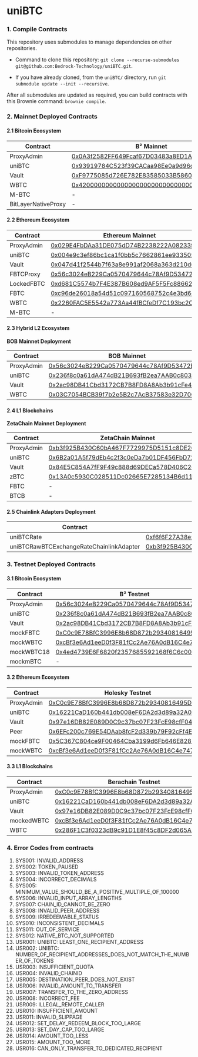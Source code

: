 # uniBTC


### 1. Compile Contracts
This repository uses submodules to manage dependencies on other repositories.

- Command to clone this repository: `git clone --recurse-submodules git@github.com:Bedrock-Technology/uniBTC.git`.

- If you have already cloned, from the `uniBTC/` directory, run `git submodule update --init --recursive`.

After all submodules are updated as required, you can build contracts with this Brownie command: `brownie compile`.

### 2. Mainnet Deployed Contracts
#### 2.1 Bitcoin Ecosystem

| Contract             | B² Mainnet                                                                                                                         | Bitlayer Mainnet                                                                                                                          | Merlin Mainnet                                                                                                               |
|----------------------|------------------------------------------------------------------------------------------------------------------------------------|-------------------------------------------------------------------------------------------------------------------------------------------|------------------------------------------------------------------------------------------------------------------------------|
| ProxyAdmin           | [0x0A3f2582FF649Fcaf67D03483a8ED1A82745Ea19](https://explorer.bsquared.network/address/0x0A3f2582FF649Fcaf67D03483a8ED1A82745Ea19) | [0x0a3f2582ff649fcaf67d03483a8ed1a82745ea19](https://www.btrscan.com/address/0x0a3f2582ff649fcaf67d03483a8ed1a82745ea19?tab=Transactions) | [0x0A3f2582FF649Fcaf67D03483a8ED1A82745Ea19](https://scan.merlinchain.io/address/0x0A3f2582FF649Fcaf67D03483a8ED1A82745Ea19) |
| uniBTC               | [0x93919784C523f39CACaa98Ee0a9d96c3F32b593e](https://explorer.bsquared.network/address/0x93919784C523f39CACaa98Ee0a9d96c3F32b593e) | [0x93919784C523f39CACaa98Ee0a9d96c3F32b593e](https://www.btrscan.com/address/0x93919784C523f39CACaa98Ee0a9d96c3F32b593e?tab=Transactions) | [0x93919784C523f39CACaa98Ee0a9d96c3F32b593e](https://scan.merlinchain.io/address/0x93919784C523f39CACaa98Ee0a9d96c3F32b593e) |
| Vault                | [0xF9775085d726E782E83585033B58606f7731AB18](https://explorer.bsquared.network/address/0xF9775085d726E782E83585033B58606f7731AB18) | [0xF9775085d726E782E83585033B58606f7731AB18](https://www.btrscan.com/address/0xF9775085d726E782E83585033B58606f7731AB18?tab=Transactions) | [0xF9775085d726E782E83585033B58606f7731AB18](https://scan.merlinchain.io/address/0xF9775085d726E782E83585033B58606f7731AB18) |
| WBTC                 | [0x4200000000000000000000000000000000000006](https://explorer.bsquared.network/address/0x4200000000000000000000000000000000000006) | [0xfF204e2681A6fA0e2C3FaDe68a1B28fb90E4Fc5F](https://www.btrscan.com/address/0xfF204e2681A6fA0e2C3FaDe68a1B28fb90E4Fc5F?tab=Transactions) | [0xF6D226f9Dc15d9bB51182815b320D3fBE324e1bA](https://scan.merlinchain.io/address/0xF6D226f9Dc15d9bB51182815b320D3fBE324e1bA) |
| M-BTC                | -                                                                                                                                  | -                                                                                                                                         | [0xB880fd278198bd590252621d4CD071b1842E9Bcd](https://scan.merlinchain.io/address/0xB880fd278198bd590252621d4CD071b1842E9Bcd) |
| BitLayerNativeProxy  | - | [0xcb28dab5e89f6bf2feb2de200564baff77d59957](https://www.btrscan.com/address/0xcb28dab5e89f6bf2feb2de200564baff77d59957?tab=Transactions)| - |                                                                                                                           |

#### 2.2 Ethereum Ecosystem

| Contract | Ethereum Mainnet | Mantle Mainnet | Optimism Mainnet | Mode Mainnet | Arbitrum Mainnet                                                                                                     |
|------------|-------------|--------|-------|-------|----------------------------------------------------------------------------------------------------------------------|
| ProxyAdmin | [0x029E4FbDAa31DE075dD74B2238222A08233978f6](https://etherscan.io/address/0x029E4FbDAa31DE075dD74B2238222A08233978f6) | [0x0A3f2582FF649Fcaf67D03483a8ED1A82745Ea19](https://mantlescan.xyz/address/0x0A3f2582FF649Fcaf67D03483a8ED1A82745Ea19) | [0x0A3f2582FF649Fcaf67D03483a8ED1A82745Ea19](https://optimistic.etherscan.io/address/0x0A3f2582FF649Fcaf67D03483a8ED1A82745Ea19)  | [0xb3f925B430C60bA467F7729975D5151c8DE26698](https://modescan.io/address/0xb3f925B430C60bA467F7729975D5151c8DE26698) | [0xb3f925B430C60bA467F7729975D5151c8DE26698](https://arbiscan.io/address/0xb3f925B430C60bA467F7729975D5151c8DE26698) |
| uniBTC | [0x004e9c3ef86bc1ca1f0bb5c7662861ee93350568](https://etherscan.io/address/0x004e9c3ef86bc1ca1f0bb5c7662861ee93350568) | [0x93919784C523f39CACaa98Ee0a9d96c3F32b593e](https://mantlescan.xyz/address/0x93919784C523f39CACaa98Ee0a9d96c3F32b593e) | [0x93919784C523f39CACaa98Ee0a9d96c3F32b593e](https://optimistic.etherscan.io/address/0x93919784C523f39CACaa98Ee0a9d96c3F32b593e) | [0x6B2a01A5f79dEb4c2f3c0eDa7b01DF456FbD726a](https://modescan.io/address/0x6B2a01A5f79dEb4c2f3c0eDa7b01DF456FbD726a) | [0x6B2a01A5f79dEb4c2f3c0eDa7b01DF456FbD726a](https://arbiscan.io/address/0x6B2a01A5f79dEb4c2f3c0eDa7b01DF456FbD726a) |
| Vault | [0x047d41f2544b7f63a8e991af2068a363d210d6da](https://etherscan.io/address/0x047d41f2544b7f63a8e991af2068a363d210d6da) | [0xF9775085d726E782E83585033B58606f7731AB18](https://mantlescan.xyz/address/0xF9775085d726E782E83585033B58606f7731AB18) | [0xF9775085d726E782E83585033B58606f7731AB18](https://optimistic.etherscan.io/address/0xF9775085d726E782E83585033B58606f7731AB18) | [0x84E5C854A7fF9F49c888d69DECa578D406C26800](https://modescan.io/token/0x84E5C854A7fF9F49c888d69DECa578D406C26800) | [0x84E5C854A7fF9F49c888d69DECa578D406C26800](https://arbiscan.io/address/0x84E5C854A7fF9F49c888d69DECa578D406C26800) |
| FBTCProxy | [0x56c3024eB229Ca0570479644c78Af9D53472B3e4](https://etherscan.io/address/0x56c3024eB229Ca0570479644c78Af9D53472B3e4) | [0x56c3024eB229Ca0570479644c78Af9D53472B3e4](https://explorer.mantle.xyz/address/0x56c3024eB229Ca0570479644c78Af9D53472B3e4) | - | - | -                                                                                                                    |
| LockedFBTC | [0xd681C5574b7F4E387B608ed9AF5F5Fc88662b37c](https://etherscan.io/address/0xd681C5574b7F4E387B608ed9AF5F5Fc88662b37c) | [0xd681C5574b7F4E387B608ed9AF5F5Fc88662b37c](https://explorer.mantle.xyz/address/0xd681C5574b7F4E387B608ed9AF5F5Fc88662b37c) | - | - | -                                                                                                                    |
| FBTC | [0xc96de26018a54d51c097160568752c4e3bd6c364](https://etherscan.io/address/0xc96de26018a54d51c097160568752c4e3bd6c364) | [0xc96de26018a54d51c097160568752c4e3bd6c364](https://mantlescan.xyz/address/0xc96de26018a54d51c097160568752c4e3bd6c364) | - | - | -                                                                                                                    |
| WBTC | [0x2260FAC5E5542a773Aa44fBCfeDf7C193bc2C599](https://etherscan.io/address/0x2260FAC5E5542a773Aa44fBCfeDf7C193bc2C599) | - | [0x68f180fcCe6836688e9084f035309E29Bf0A2095](https://optimistic.etherscan.io/address/0x68f180fcCe6836688e9084f035309E29Bf0A2095) | [0xcDd475325D6F564d27247D1DddBb0DAc6fA0a5CF](https://modescan.io/token/0xcDd475325D6F564d27247D1DddBb0DAc6fA0a5CF) | [0x2f2a2543B76A4166549F7aaB2e75Bef0aefC5B0f](https://arbiscan.io/address/0x2f2a2543B76A4166549F7aaB2e75Bef0aefC5B0f) |
| M-BTC | - | - | - | [0x59889b7021243dB5B1e065385F918316cD90D46c](https://modescan.io/token/0x59889b7021243dB5B1e065385F918316cD90D46c) | -                                                                                                                    |


#### 2.3 Hybrid L2 Ecosystem
**BOB Mainnet Deployment**

| Contract | BOB Mainnet |
|------------|-------------|
| ProxyAdmin | [0x56c3024eB229Ca0570479644c78Af9D53472B3e4](https://explorer.gobob.xyz/address/0x56c3024eB229Ca0570479644c78Af9D53472B3e4) |
| uniBTC | [0x236f8c0a61dA474dB21B693fB2ea7AAB0c803894](https://explorer.gobob.xyz/address/0x236f8c0a61dA474dB21B693fB2ea7AAB0c803894) |
| Vault | [0x2ac98DB41Cbd3172CB7B8FD8A8Ab3b91cFe45dCf](https://explorer.gobob.xyz/address/0x2ac98DB41Cbd3172CB7B8FD8A8Ab3b91cFe45dCf) |
| WBTC | [0x03C7054BCB39f7b2e5B2c7AcB37583e32D70Cfa3](https://explorer.gobob.xyz/address/0x03C7054BCB39f7b2e5B2c7AcB37583e32D70Cfa3) |


#### 2.4 L1 Blockchains
**ZetaChain Mainnet Deployment**

| Contract   | ZetaChain Mainnet                                                                                                                 | BSC Mainnet                                                                                                           |
|------------|-----------------------------------------------------------------------------------------------------------------------------------|-----------------------------------------------------------------------------------------------------------------------|
| ProxyAdmin | [0xb3f925B430C60bA467F7729975D5151c8DE26698](https://zetachain.blockscout.com/address/0xb3f925B430C60bA467F7729975D5151c8DE26698) | [0xb3f925B430C60bA467F7729975D5151c8DE26698](https://bscscan.com/address/0xb3f925B430C60bA467F7729975D5151c8DE26698)  |
| uniBTC     | [0x6B2a01A5f79dEb4c2f3c0eDa7b01DF456FbD726a](https://zetachain.blockscout.com/address/0x6B2a01A5f79dEb4c2f3c0eDa7b01DF456FbD726a) | [0x6B2a01A5f79dEb4c2f3c0eDa7b01DF456FbD726a](https://bscscan.com/address/0x6B2a01A5f79dEb4c2f3c0eDa7b01DF456FbD726a)  |
| Vault      | [0x84E5C854A7fF9F49c888d69DECa578D406C26800](https://zetachain.blockscout.com/address/0x84E5C854A7fF9F49c888d69DECa578D406C26800) | [0x84E5C854A7fF9F49c888d69DECa578D406C26800](https://bscscan.com/address/0x84E5C854A7fF9F49c888d69DECa578D406C26800)  |
| zBTC       | [0x13A0c5930C028511Dc02665E7285134B6d11A5f4](https://zetachain.blockscout.com/address/0x13A0c5930C028511Dc02665E7285134B6d11A5f4) | -                                                                                                                     |
| FBTC       | -                                                                                                                                 | [0xC96dE26018A54D51c097160568752c4E3BD6C364](https://bscscan.com/address/0xC96dE26018A54D51c097160568752c4E3BD6C364)  |                                                                                                                    
| BTCB       | -                                                                                                                                 | [0x7130d2A12B9BCbFAe4f2634d864A1Ee1Ce3Ead9c](https://bscscan.com/address/0x7130d2A12B9BCbFAe4f2634d864A1Ee1Ce3Ead9c)  |                                                                                                                    

#### 2.5 Chainlink Adapters Deployment

| Contract    | Ethereum Mainnet                                                                                                      | Optimism Mainnet                                                                                                                  | Arbitrum Mainnet                                                                                                 |
|-------------|-----------------------------------------------------------------------------------------------------------------------|-----------------------------------------------------------------------------------------------------------------------------------|------------------------------------------------------------------------------------------------------------------|
| uniBTCRate  | [0xf6f6F27A38e5CFb94954200b01B1c4Bf621A56EA](https://etherscan.io/address/0xf6f6F27A38e5CFb94954200b01B1c4Bf621A56EA) | [0x56c3024eB229Ca0570479644c78Af9D53472B3e4](https://optimistic.etherscan.io/address/0x56c3024eB229Ca0570479644c78Af9D53472B3e4)  | [0xBE43aE6E89c2c74B49cfAB956a9E36a35B5fdE06](https://arbiscan.io/address/0xBE43aE6E89c2c74B49cfAB956a9E36a35B5fdE06) |
| uniBTCRawBTCExchangeRateChainlinkAdapter| [0xb3f925B430C60bA467F7729975D5151c8DE26698](https://etherscan.io/address/0xb3f925B430C60bA467F7729975D5151c8DE26698)                                                                                                                  | [0xb3f925B430C60bA467F7729975D5151c8DE26698](https://optimistic.etherscan.io/address/0xb3f925B430C60bA467F7729975D5151c8DE26698)  | [0x4DFfCaf5d0B3B83a31405443bF5A4D6a3F9903F5](https://arbiscan.io/address/0x4DFfCaf5d0B3B83a31405443bF5A4D6a3F9903F5) |                                                                                                                |                                                                                                                    |


### 3. Testnet Deployed Contracts
#### 3.1 Bitcoin Ecosystem

| Contract | B² Testnet  | Bitlayer Testnet | Merlin Testnet |
|------------|-------------|--------|-------|
| ProxyAdmin | [0x56c3024eB229Ca0570479644c78Af9D53472B3e4](https://testnet-explorer.bsquared.network/address/0x56c3024eB229Ca0570479644c78Af9D53472B3e4)  | [0x56c3024eb229ca0570479644c78af9d53472b3e4](https://testnet.btrscan.com/address/0x56c3024eb229ca0570479644c78af9d53472b3e4?tab=Transactions) | [0x56c3024eb229ca0570479644c78af9d53472b3e4](https://testnet-scan.merlinchain.io/address/0x56c3024eb229ca0570479644c78af9d53472b3e4) |
| uniBTC | [0x236f8c0a61dA474dB21B693fB2ea7AAB0c803894](https://testnet-explorer.bsquared.network/address/0x236f8c0a61dA474dB21B693fB2ea7AAB0c803894) | [0x16221CaD160b441db008eF6DA2d3d89a32A05859](https://testnet.btrscan.com/address/0x16221CaD160b441db008eF6DA2d3d89a32A05859?tab=Transactions) | [0x16221CaD160b441db008eF6DA2d3d89a32A05859](https://testnet-scan.merlinchain.io/address/0x16221CaD160b441db008eF6DA2d3d89a32A05859) |
| Vault | [0x2ac98DB41Cbd3172CB7B8FD8A8Ab3b91cFe45dCf](https://testnet-explorer.bsquared.network/address/0x2ac98DB41Cbd3172CB7B8FD8A8Ab3b91cFe45dCf) | [0x97e16DB82E089D0C9c37bc07F23FcE98cfF04823](https://testnet.btrscan.com/address/0x97e16DB82E089D0C9c37bc07F23FcE98cfF04823?tab=Transactions) | [0x97e16DB82E089D0C9c37bc07F23FcE98cfF04823](https://testnet-scan.merlinchain.io/address/0x97e16DB82E089D0C9c37bc07F23FcE98cfF04823) |
| mockFBTC | [0xC0c9E78BfC3996E8b68D872b29340816495D7e89](https://testnet-explorer.bsquared.network/address/0xC0c9E78BfC3996E8b68D872b29340816495D7e89) | [0xC0c9E78BfC3996E8b68D872b29340816495D7e89](https://testnet.btrscan.com/address/0xC0c9E78BfC3996E8b68D872b29340816495D7e89?tab=Transactions) | - |
| mockWBTC | [0xcBf3e6Ad1eeD0f3F81fCc2Ae76A0dB16C4e747B0](https://testnet-explorer.bsquared.network/address/0xcBf3e6Ad1eeD0f3F81fCc2Ae76A0dB16C4e747B0) | [0xcBf3e6Ad1eeD0f3F81fCc2Ae76A0dB16C4e747B0](https://testnet.btrscan.com/address/0xcBf3e6Ad1eeD0f3F81fCc2Ae76A0dB16C4e747B0?tab=Transactions) | - |
| mockWBTC18 | [0x4ed4739E6F6820f2357685592168f6C6c003714f](https://testnet-explorer.bsquared.network/address/0x4ed4739E6F6820f2357685592168f6C6c003714f) | [0x1d481E87C3f3C967Ad8F17156A99D69D0052dC67](https://testnet.btrscan.com/address/0x1d481E87C3f3C967Ad8F17156A99D69D0052dC67?tab=Transactions) | - |
| mockmBTC | -  | - | [0x2F9Ae77C5955c68c2Fbbca2b5b9F917e90929f7b](https://testnet-scan.merlinchain.io/address/0x2F9Ae77C5955c68c2Fbbca2b5b9F917e90929f7b) |


#### 3.2 Ethereum Ecosystem

| Contract | Holesky Testnet | Avalanche Fuji Testnet | BSC Testnet | Fantom Testnet |
|------------|-------------|--------|-------|-------|
| ProxyAdmin | [0xC0c9E78BfC3996E8b68D872b29340816495D7e89](https://holesky.etherscan.io/address/0xC0c9E78BfC3996E8b68D872b29340816495D7e89) | [0x8746649B65eA03A22e559Eb03059018baEDFBA9e](https://testnet.snowtrace.io/address/0x8746649B65eA03A22e559Eb03059018baEDFBA9e) | [0x49D6844cbcef64952E6793677eeaBae324f895aD](https://testnet.bscscan.com/address/0x49D6844cbcef64952E6793677eeaBae324f895aD) | [0x8746649B65eA03A22e559Eb03059018baEDFBA9e](https://testnet.ftmscan.com/address/0x8746649B65eA03A22e559Eb03059018baEDFBA9e) |
| uniBTC | [0x16221CaD160b441db008eF6DA2d3d89a32A05859](https://holesky.etherscan.io/address/0x16221CaD160b441db008eF6DA2d3d89a32A05859) | [0x2c914Ba874D94090Ba0E6F56790bb8Eb6D4C7e5f](https://testnet.snowtrace.io/address/0x2c914Ba874D94090Ba0E6F56790bb8Eb6D4C7e5f) | [0x2c914ba874d94090ba0e6f56790bb8eb6d4c7e5f](https://testnet.bscscan.com/address/0x2c914ba874d94090ba0e6f56790bb8eb6d4c7e5f) | [0x802d4900209b2292bf7f07ecae187f836040a709](https://testnet.ftmscan.com/address/0x802d4900209b2292bf7f07ecae187f836040a709) |
| Vault | [0x97e16DB82E089D0C9c37bc07F23FcE98cfF04823](https://holesky.etherscan.io/address/0x97e16DB82E089D0C9c37bc07F23FcE98cfF04823)  | [0x85792f60633DBCF7c2414675bcC0a790B1b65CbB](https://testnet.snowtrace.io/address/0x85792f60633DBCF7c2414675bcC0a790B1b65CbB) | [0x85792f60633dbcf7c2414675bcc0a790b1b65cbb](https://testnet.bscscan.com/address/0x85792f60633dbcf7c2414675bcc0a790b1b65cbb) | [0x06c186ff3a0da2ce668e5b703015f3134f4a88ad](https://testnet.ftmscan.com/address/0x06c186ff3a0da2ce668e5b703015f3134f4a88ad) |
| Peer | [0x6EFc200c769E54DAab8fcF2d339b79F92cFf4EC9](https://holesky.etherscan.io/address/0x6EFc200c769E54DAab8fcF2d339b79F92cFf4EC9) | [0xe7431fc992a54fAA435125Ca94E00B4a8c89095c](https://testnet.snowtrace.io/address/0xe7431fc992a54fAA435125Ca94E00B4a8c89095c) | [0xd59677a6efe9151c0131e8cf174c8bbceb536005](https://testnet.bscscan.com/address/0xd59677a6efe9151c0131e8cf174c8bbceb536005) | [0xe7431fc992a54faa435125ca94e00b4a8c89095c](https://testnet.ftmscan.com/address/0xe7431fc992a54faa435125ca94e00b4a8c89095c) |
| mockFBTC | [0x5C367C804ce9F00464Cba3199d6Fb646E8287146](https://holesky.etherscan.io/address/0x5C367C804ce9F00464Cba3199d6Fb646E8287146) | [0xEB74BB04aD28b9b7ec1f2fd1812e7242170C6d1B](https://testnet.snowtrace.io/address/0xEB74BB04aD28b9b7ec1f2fd1812e7242170C6d1B) | [0xc87E37848B913f289Aee0E2A9d3Ed94bA98D2A60](https://testnet.bscscan.com/address/0xc87E37848B913f289Aee0E2A9d3Ed94bA98D2A60) | [0xeb74bb04ad28b9b7ec1f2fd1812e7242170c6d1b](https://testnet.ftmscan.com/address/0xeb74bb04ad28b9b7ec1f2fd1812e7242170c6d1b) |
| mockWBTC | [0xcBf3e6Ad1eeD0f3F81fCc2Ae76A0dB16C4e747B0](https://holesky.etherscan.io/address/0xcBf3e6Ad1eeD0f3F81fCc2Ae76A0dB16C4e747B0) | [0x49D6844cbcef64952E6793677eeaBae324f895aD](https://testnet.snowtrace.io/address/0x49D6844cbcef64952E6793677eeaBae324f895aD) | [0xe7431fc992a54faa435125ca94e00b4a8c89095c](https://testnet.bscscan.com/address/0xe7431fc992a54faa435125ca94e00b4a8c89095c) | [0x49d6844cbcef64952e6793677eeabae324f895ad](https://testnet.ftmscan.com/address/0x49d6844cbcef64952e6793677eeabae324f895ad) |


#### 3.3 L1 Blockchains

| Contract   | Berachain Testnet                                                                                                             |
|------------|-------------------------------------------------------------------------------------------------------------------------------|
| ProxyAdmin | [0xC0c9E78BfC3996E8b68D872b29340816495D7e89](https://bartio.beratrail.io/address/0xC0c9E78BfC3996E8b68D872b29340816495D7e89)  |
| uniBTC     | [0x16221CaD160b441db008eF6DA2d3d89a32A05859](https://bartio.beratrail.io/address/0x16221CaD160b441db008eF6DA2d3d89a32A05859)  | 
| Vault      | [0x97e16DB82E089D0C9c37bc07F23FcE98cfF04823](https://bartio.beratrail.io/address/0x97e16DB82E089D0C9c37bc07F23FcE98cfF04823)  | 
| mockedWBTC | [0xcBf3e6Ad1eeD0f3F81fCc2Ae76A0dB16C4e747B0](https://bartio.beratrail.io/address/0xcBf3e6Ad1eeD0f3F81fCc2Ae76A0dB16C4e747B0)  |
| WBTC | [0x286F1C3f0323dB9c91D1E8f45c8DF2d065AB5fae](https://bartio.beratrail.io/address/0x286F1C3f0323dB9c91D1E8f45c8DF2d065AB5fae)  |

### 4. Error Codes from contracts
1. SYS001: INVALID_ADDRESS
1. SYS002: TOKEN_PAUSED
1. SYS003: INVALID_TOKEN_ADDRESS
1. SYS004: INCORRECT_DECIMALS
1. SYS005: MINIMUM_VALUE_SHOULD_BE_A_POSITIVE_MULTIPLE_OF_100000
1. SYS006: INVALID_INPUT_ARRAY_LENGTHS
1. SYS007: CHAIN_ID_CANNOT_BE_ZERO
1. SYS008: INVALID_PEER_ADDRESS
1. SYS009: IRREDEEMABLE_STATUS
1. SYS010: INCONSISTENT_DECIMALS
1. SYS011: OUT_OF_SERVICE
1. SYS012: NATIVE_BTC_NOT_SUPPORTED
2. USR001: UNIBTC: LEAST_ONE_RECIPIENT_ADDRESS
2. USR002: UNIBTC: NUMBER_OF_RECIPIENT_ADDRESSES_DOES_NOT_MATCH_THE_NUMBER_OF_TOKENS
2. USR003: INSUFFICIENT_QUOTA
2. USR004: INVALID_CHAINID
2. USR005: DESTINATION_PEER_DOES_NOT_EXIST
2. USR006: INVALID_AMOUNT_TO_TRANSFER
2. USR007: TRANSFER_TO_THE_ZERO_ADDRESS
2. USR008: INCORRECT_FEE
2. USR009: ILLEGAL_REMOTE_CALLER
2. USR010: INSUFFICIENT_AMOUNT
2. USR011: INVALID_SLIPPAGE
2. USR012: SET_DELAY_REDEEM_BLOCK_TOO_LARGE
2. USR013: SET_DAY_CAP_TOO_LARGE
2. USR014: AMOUNT_TOO_LESS
2. USR015: AMOUNT_TOO_MORE
2. USR016: CAN_ONLY_TRANSFER_TO_DEDICATED_RECIPIENT